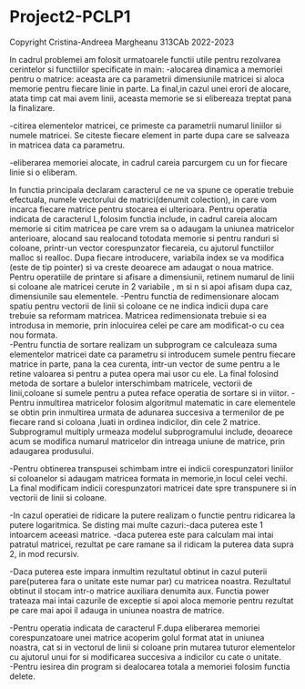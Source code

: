 # Project2-PCLP1
Copyright Cristina-Andreea Margheanu 313CAb 2022-2023

In cadrul problemei am folosit urmatoarele functii utile pentru
rezolvarea cerintelor si functiilor specificate in main:
-alocarea dinamica a memoriei pentru o matrice: aceasta are ca parametrii 
dimensiunile matricei si aloca memorie pentru fiecare linie in parte. La 
final,in cazul unei erori de alocare, atata timp cat mai avem linii,
aceasta memorie se si elibereaza treptat pana la finalizare.

-citirea elementelor matricei, ce primeste ca parametrii numarul liniilor
si numele matricei. Se citeste fiecare element in parte dupa care se
salveaza in matricea data ca parametru.

-eliberarea memoriei alocate, in cadrul careia parcurgem cu un
for fiecare linie si o eliberam.

In functia principala declaram caracterul ce ne va spune ce operatie
trebuie efectuala, numele vectorului de matrici(denumit colection),
in care vom incarca fiecare matrice pentru stocarea ei ulterioara.
Pentru operatia indicata de caracterul L,folosim functia include,
in cadrul careia alocam memorie si citim matricea pe care vrem sa o
adaugam la uniunea matricelor anterioare, alocand sau realocand
totodata memorie si pentru randuri si coloane, printr-un vector
corespunzator fiecareia, cu ajutorul functiilor malloc si realloc.
Dupa fiecare introducere, variabila index se va modifica
(este de tip pointer) si va creste deoarece am adaugat o noua matrice.
Pentru operatiile de printare si afisare a dimensiunii, retinem numarul
de linii si coloane ale matricei cerute in 2 variabile , m si n si apoi 
afisam dupa caz, dimensiunile sau elementele.
-Pentru functia de redimensionare alocam spatiu pentru vectorii de linii
si coloane ce ne indica indicii dupa care trebuie sa reformam matricea.
Matricea redimensionata trebuie si ea introdusa in memorie, prin 
inlocuirea celei pe care am modificat-o cu cea nou formata.  
-Pentru functia de sortare realizam un subprogram ce calculeaza suma
elementelor matricei date ca parametru si introducem sumele pentru 
fiecare matrice in parte, pana la cea curenta, intr-un vector de sume 
pentru a le retine valoarea si pentru a putea opera mai usor cu ele.
La final folosind metoda de sortare a bulelor interschimbam
matricele, vectorii de linii,coloane si sumele pentru a putea reface 
operatia de sortare si in viitor.
-Pentru inmultirea matricelor folosim algoritmul matematic in care 
elementele se obtin prin inmultirea urmata de adunarea
succesiva a termenilor de pe fiecare rand si coloana ,luati in ordinea
indicilor, din cele 2 matrice. 
Subprogramul multiply urmeaza modelul subprogramului include,
deoarece acum se modifica numarul matricelor din intreaga uniune de matrice,
prin adaugarea produsului. 

-Pentru obtinerea transpusei schimbam intre ei indicii corespunzatori
liniilor si coloanelor si adaugam matricea formata in memorie,in
locul celei vechi. La final modificam indicii corespunzatori matricei
date spre transpunere si in vectorii de linii si coloane.

-In cazul operatiei de ridicare la putere realizam o functie
pentru ridicarea la putere logaritmica. Se disting mai multe
cazuri:-daca puterea este 1 intoarcem aceeasi matrice. 
-daca puterea este para calculam mai intai patratul matricei,
rezultat pe care ramane sa il ridicam la puterea data supra 2,
in mod recursiv.  

-Daca puterea este impara inmultim rezultatul obtinut 
in cazul puterii pare(puterea fara o unitate este numar par)
cu matricea noastra. Rezultatul obtinut
il stocam intr-o matrice auxiliara denumita aux.
Functia power trateaza mai intai cazurile de exceptie si
apoi aloca memorie pentru rezultat pe care mai apoi il adauga
in uniunea noastra de matrice. 

-Pentru operatia indicata de caracterul F.dupa eliberarea memoriei
corespunzatoare unei matrice acoperim golul format atat in uniunea
noastra, cat si in vectorul de linii si coloane
prin mutarea tuturor elementelor cu ajutorul unui for si modificarea
succesiva a indicilor cu cate o unitate.  
-Pentru iesirea din program si dealocarea totala a memoriei folosim 
functia delete. 
